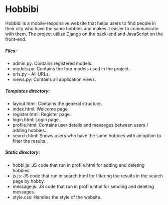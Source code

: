 # Hobbibi

Hobbibi is a mobile-responsive website that helps users to find people in their city who have the same hobbies and makes it easier to communicate with them.
The project utilize Django on the back-end and JavaScript on the front-end.

##### Files:
- admin.py: Contains registered models.
- models.py: Contains the four models used in the project.
- urls.py - All URLs.
- views.py: Contains all application views.

##### Templates directory:
- layout.html: Contains the general structure.
- index.html: Welcome page.
- register.html: Register page.
- login.html: Login page.
- profile.html: Contains user details and messages between users / adding hobbies.
- search.html: Shows users who have the same hobbies with an option to filter the results.

##### Static directory:
- hobbi.js: JS code that run in profile.html for adding and deleting hobbies.
- js.js: JS code that run in search.html for filtering the results in the search page by hobby.
- message.js: JS code that run in profile.html for sending and deleting messages.
- style.css: Handles the style of the website.

